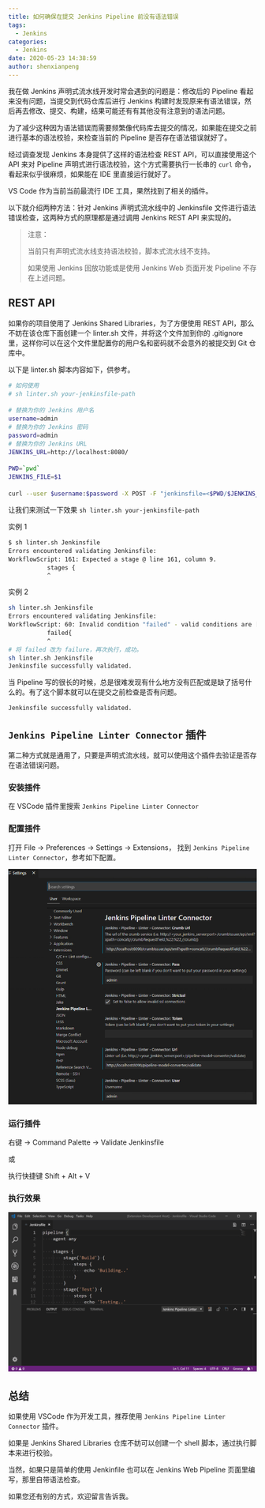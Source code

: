 ```yaml
---
title: 如何确保在提交 Jenkins Pipeline 前没有语法错误
tags:
  - Jenkins
categories:
  - Jenkins
date: 2020-05-23 14:38:59
author: shenxianpeng
---
```


我在做 Jenkins 声明式流水线开发时常会遇到的问题是：修改后的 Pipeline 看起来没有问题，当提交到代码仓库后进行 Jenkins 构建时发现原来有语法错误，然后再去修改、提交、构建，结果可能还有有其他没有注意到的语法问题。

为了减少这种因为语法错误而需要频繁像代码库去提交的情况，如果能在提交之前进行基本的语法校验，来检查当前的 Pipeline 是否存在语法错误就好了。

经过调查发现 Jenkins 本身提供了这样的语法检查 REST API，可以直接使用这个 API 来对 Pipeline 声明式进行语法校验，这个方式需要执行一长串的 `curl` 命令，看起来似乎很麻烦，如果能在 IDE 里直接运行就好了。

VS Code 作为当前当前最流行 IDE 工具，果然找到了相关的插件。

以下就介绍两种方法：针对 Jenkins 声明式流水线中的 Jenkinsfile 文件进行语法错误检查，这两种方式的原理都是通过调用 Jenkins REST API 来实现的。

<!-- more -->

> 注意：
>
> 当前只有声明式流水线支持语法校验，脚本式流水线不支持。
>
> 如果使用 Jenkins 回放功能或是使用 Jenkins Web 页面开发 Pipeline 不存在上述问题。

## REST API

如果你的项目使用了 Jenkins Shared Libraries，为了方便使用 REST API，那么不妨在该仓库下面创建一个 linter.sh 文件，并将这个文件加到你的 .gitignore 里，这样你可以在这个文件里配置你的用户名和密码就不会意外的被提交到 Git 仓库中。

以下是 linter.sh 脚本内容如下，供参考。

```sh
# 如何使用
# sh linter.sh your-jenkinsfile-path

# 替换为你的 Jenkins 用户名
username=admin
# 替换为你的 Jenkins 密码
password=admin
# 替换为你的 Jenkins URL
JENKINS_URL=http://localhost:8080/

PWD=`pwd`
JENKINS_FILE=$1

curl --user $username:$password -X POST -F "jenkinsfile=<$PWD/$JENKINS_FILE" $JENKINS_URL/pipeline-model-converter/validate
```

让我们来测试一下效果 `sh linter.sh your-jenkinsfile-path`

实例 1

```bash
$ sh linter.sh Jenkinsfile
Errors encountered validating Jenkinsfile:
WorkflowScript: 161: Expected a stage @ line 161, column 9.
           stages {
           ^
```

实例 2

```bash
sh linter.sh Jenkinsfile
Errors encountered validating Jenkinsfile:
WorkflowScript: 60: Invalid condition "failed" - valid conditions are [always, changed, fixed, regression, aborted, success, unsuccessful, unstable, failure, notBuilt, cleanup] @ line 60, column 9.
           failed{
           ^
# 将 failed 改为 failure，再次执行，成功。
sh linter.sh Jenkinsfile
Jenkinsfile successfully validated.
```

当 Pipeline 写的很长的时候，总是很难发现有什么地方没有匹配或是缺了括号什么的。有了这个脚本就可以在提交之前检查是否有问题。

```sh
Jenkinsfile successfully validated.
```

## `Jenkins Pipeline Linter Connector` 插件

第二种方式就是通用了，只要是声明式流水线，就可以使用这个插件去验证是否存在语法错误问题。

### 安装插件

在 VSCode 插件里搜索 `Jenkins Pipeline Linter Connector`

### 配置插件

打开 File -> Preferences -> Settings -> Extensions， 找到 `Jenkins Pipeline Linter Connector`，参考如下配置。

![](jenkins-pipeline-linter-connector/settings.png)

### 运行插件

右键 -> Command Palette -> Validate Jenkinsfile

或

执行快捷键 Shift + Alt + V

### 执行效果

![Example 1](jenkins-pipeline-linter-connector/example1.gif)

## 总结

如果使用 VSCode 作为开发工具，推荐使用 `Jenkins Pipeline Linter Connector` 插件。

如果是 Jenkins Shared Libraries 仓库不妨可以创建一个 shell 脚本，通过执行脚本来进行校验。

当然，如果只是简单的使用 Jenkinfile 也可以在 Jenkins Web Pipeline 页面里编写，那里自带语法检查。

如果您还有别的方式，欢迎留言告诉我。
